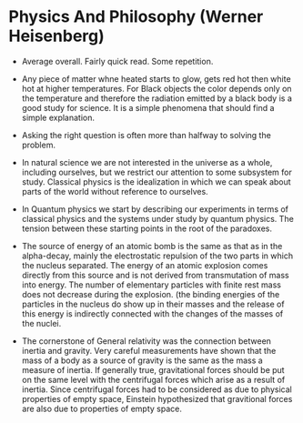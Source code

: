 # Physics And Philosophy (Werner Heisenberg)

- Average overall. Fairly quick read. Some repetition.

- Any piece of matter whne heated starts to glow, gets red hot then white hot at higher temperatures. For Black objects the color depends only on the temperature and therefore the radiation emitted by a black body is a good study for science. It is a simple phenomena that should find a simple explanation.

- Asking the right question is often more than halfway to solving the problem.

- In natural science we are not interested in the universe as a whole, including ourselves, but we restrict our attention to some subsystem for study.
  Classical physics is the idealization in which we can speak about parts of the world without reference to ourselves.

- In Quantum physics we start by describing our experiments in terms of classical physics and the systems under study by quantum physics.
  The tension between these starting points in the root of the paradoxes.

- The source of energy of an atomic bomb is the same as that as in the alpha-decay, mainly the electrostatic repulsion of the two parts in which the nucleus separated. The energy of an atomic explosion comes directly from this source and is not derived from transmutation of mass into energy. The number of elementary particles with finite rest mass does not decrease during the explosion. (the binding energies of the particles in the nucleus do show up in their masses and the release of this energy is indirectly connected with the changes of the masses of the nuclei.

- The cornerstone of General relativity was the connection between inertia and gravity. Very careful measurements have shown that the mass of a body as a source of gravity is the same as the mass a measure of inertia. If generally true, gravitational forces should be put on the same level with the centrifugal forces which arise as a result of inertia. Since centrifugal forces had to be considered as due to physical properties of empty space, Einstein hypothesized that gravitional forces are also due to properties of empty space.




